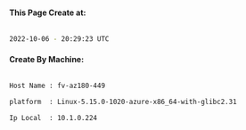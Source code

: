 
   
#### This Page Create at:

```bash

2022-10-06 - 20:29:23 UTC

```

#### Create By Machine:

```bash

Host Name : fv-az180-449

platform  : Linux-5.15.0-1020-azure-x86_64-with-glibc2.31

Ip Local  : 10.1.0.224

```

